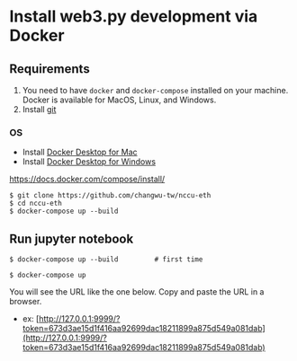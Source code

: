 # Install web3.py development via Docker

## Requirements

1. You need to have `docker` and `docker-compose` installed on your machine. Docker is available for MacOS, Linux, and Windows.
2. Install [git](https://git-scm.com/downloads)

### OS

- Install [Docker Desktop for Mac](https://docs.docker.com/docker-for-mac/install/)
- Install [Docker Desktop for Windows](https://docs.docker.com/docker-for-windows/install/)


https://docs.docker.com/compose/install/

```
$ git clone https://github.com/changwu-tw/nccu-eth
$ cd nccu-eth
$ docker-compose up --build
```

## Run jupyter notebook

```
$ docker-compose up --build         # first time

$ docker-compose up
```

You will see the URL like the one below. Copy and paste the URL in a browser.

- ex: [http://127.0.0.1:9999/?token=673d3ae15d1f416aa92699dac18211899a875d549a081dab](http://127.0.0.1:9999/?token=673d3ae15d1f416aa92699dac18211899a875d549a081dab)
